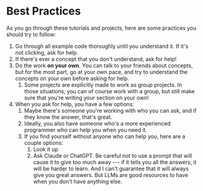 # Best Practices

As you go through these tutorials and projects, here are some practices you should try to follow:
1. Go through all example code thoroughly until you understand it. If it's not clicking, ask for help.
3. If there's ever a concept that you don't understand, ask for help!
4. Do the work **on your own**. You can talk to your friends about concepts, but for the most part, go at your own pace, and try to understand the concepts on your own before asking for help.
	1. Some projects are explicitly made to work as group projects. In those situations, you can of course work with a group, but still make sure that you're writing your section on your own!
5. When you ask for help, you have a few options:
	1. Maybe there's someone you're working with who you can ask, and if they know the answer, that's great. 
	2. Ideally, you also have someone who's a more experienced programmer who can help you when you need it. 
	3. If you find yourself without anyone who can help you, here are a couple options:
		1. Look it up
		2. Ask Claude or ChatGPT. Be careful not to use a prompt that will cause it to give too much away --- if it tells you all the answers, it will be harder to learn. And I can't guarantee that it will always give you great answers. But LLMs are good resources to have when you don't have anything else.